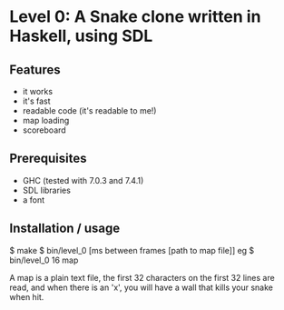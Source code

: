 # Level 0: A Snake clone written in Haskell, using SDL
## Features
* it works
* it's fast
* readable code (it's readable to me!)
* map loading
* scoreboard

## Prerequisites
* GHC (tested with 7.0.3 and 7.4.1)
* SDL libraries
* a font

## Installation / usage
$ make
$ bin/level_0 [ms between frames [path to map file]]
eg
$ bin/level_0 16 map

A map is a plain text file, the first 32 characters on the first 32 lines are read, and when there is an 'x', you will have a wall that kills your snake when hit.
